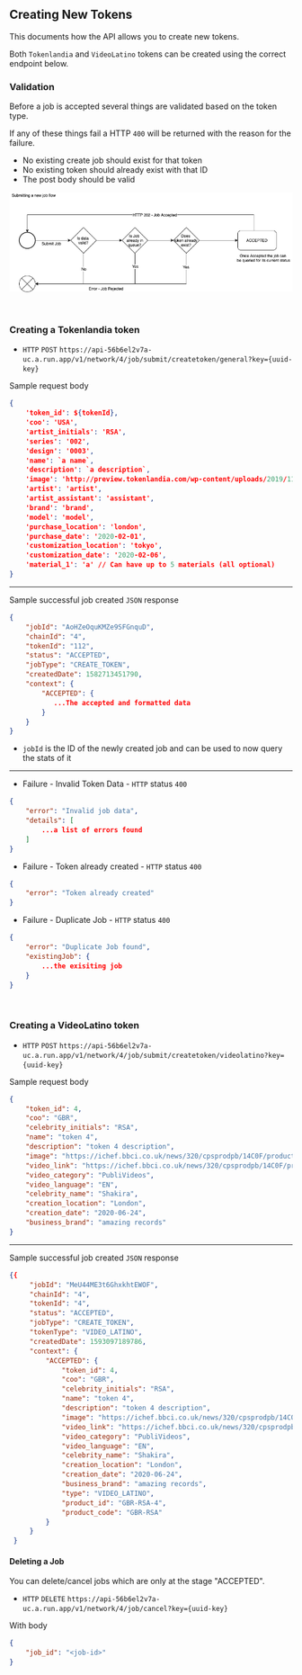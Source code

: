 ## Creating New Tokens

This documents how the API allows you to create new tokens.

Both `Tokenlandia` and `VideoLatino` tokens can be created using the correct endpoint below.

### Validation 

Before a job is accepted several things are validated based on the token type.

If any of these things fail a HTTP `400` will be returned with the reason for the failure.

* No existing create job should exist for that token
* No existing token should already exist with that ID
* The post body should be valid

![Job Accepted Flow](CreateToken.png)

&nbsp;
### Creating a Tokenlandia token

* `HTTP` `POST` `https://api-56b6el2v7a-uc.a.run.app/v1/network/4/job/submit/createtoken/general?key={uuid-key}`

Sample request body

```json
{
    'token_id': ${tokenId},
    'coo': 'USA',
    'artist_initials': 'RSA',
    'series': '002',
    'design': '0003',
    'name': `a name`,
    'description': `a description`,
    'image': 'http://preview.tokenlandia.com/wp-content/uploads/2019/11/b8e4d509cb644e254fbc16eb6a53fd48_listingImg_IOznWUjgk6.jpg',
    'artist': 'artist',
    'artist_assistant': 'assistant',
    'brand': 'brand',
    'model': 'model',
    'purchase_location': 'london',
    'purchase_date': '2020-02-01',
    'customization_location': 'tokyo',
    'customization_date': '2020-02-06',
    'material_1': 'a' // Can have up to 5 materials (all optional)
}
```

--------------------

Sample successful job created `JSON` response

```json
{
    "jobId": "AoHZeOquKMZe9SFGnquD",
    "chainId": "4",
    "tokenId": "112",
    "status": "ACCEPTED",
    "jobType": "CREATE_TOKEN",
    "createdDate": 1582713451790,
    "context": {
        "ACCEPTED": {
           ...The accepted and formatted data
        }
    }
}
```

* `jobId` is the ID of the newly created job and can be used to now query the stats of it

--------------------

* Failure - Invalid Token Data - `HTTP` status `400`
```json
{
    "error": "Invalid job data",
    "details": [
	    ...a list of errors found
    ]
}
```

* Failure - Token already created - `HTTP` status `400`
```json
{
    "error": "Token already created"
}
```

* Failure - Duplicate Job - `HTTP` status `400`
```json
{
    "error": "Duplicate Job found",
    "existingJob": {
	    ...the exisiting job
    }
}
```

&nbsp;
### Creating a VideoLatino token

* `HTTP` `POST` `https://api-56b6el2v7a-uc.a.run.app/v1/network/4/job/submit/createtoken/videolatino?key={uuid-key}`

Sample request body

```json
{
    "token_id": 4,
    "coo": "GBR",
    "celebrity_initials": "RSA",
    "name": "token 4",
    "description": "token 4 description",
    "image": "https://ichef.bbci.co.uk/news/320/cpsprodpb/14C0F/production/_110970058_gettyimages-147807964-1.jpg",
    "video_link": "https://ichef.bbci.co.uk/news/320/cpsprodpb/14C0F/production/_110970058_gettyimages-147807964-1.jpg",
    "video_category": "PubliVideos",
    "video_language": "EN",
    "celebrity_name": "Shakira",
    "creation_location": "London",
    "creation_date": "2020-06-24",
    "business_brand": "amazing records"
}
```

--------------------

Sample successful job created `JSON` response

```json
{{
     "jobId": "MeU44ME3t6GhxkhtEWOF",
     "chainId": "4",
     "tokenId": "4",
     "status": "ACCEPTED",
     "jobType": "CREATE_TOKEN",
     "tokenType": "VIDEO_LATINO",
     "createdDate": 1593097189786,
     "context": {
         "ACCEPTED": {
             "token_id": 4,
             "coo": "GBR",
             "celebrity_initials": "RSA",
             "name": "token 4",
             "description": "token 4 description",
             "image": "https://ichef.bbci.co.uk/news/320/cpsprodpb/14C0F/production/_110970058_gettyimages-147807964-1.jpg",
             "video_link": "https://ichef.bbci.co.uk/news/320/cpsprodpb/14C0F/production/_110970058_gettyimages-147807964-1.jpg",
             "video_category": "PubliVideos",
             "video_language": "EN",
             "celebrity_name": "Shakira",
             "creation_location": "London",
             "creation_date": "2020-06-24",
             "business_brand": "amazing records",
             "type": "VIDEO_LATINO",
             "product_id": "GBR-RSA-4",
             "product_code": "GBR-RSA"
         }
     }
 }
```

#### Deleting a Job

You can delete/cancel jobs which are only at the stage "ACCEPTED".

* `HTTP` `DELETE` `https://api-56b6el2v7a-uc.a.run.app/v1/network/4/job/cancel?key={uuid-key}`

With body

```json
{
    "job_id": "<job-id>"
}
```